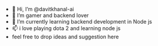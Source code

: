 - 👋 Hi, I’m @davitkhanal-ai
- 👀 I’m gamer and backend lover
- 🌱 I’m currently learning backend development in Node js
- 📫 i love playing dota 2 and learning node js
- feel free to drop ideas and suggestion here

<!---
davitkhanal-ai/davitkhanal-ai is a ✨ special ✨ repository because its `README.md` (this file) appears on your GitHub profile.
You can click the Preview link to take a look at your changes.
--->
